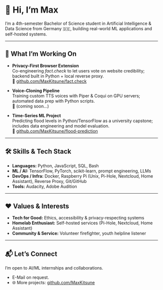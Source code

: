 # 👋 Hi, I’m Max

I’m a 4th-semester Bachelor of Science student in Artificial Intelligence & Data Science from Germany 🇩🇪, building real-world ML applications and self-hosted systems.  

---

## 🚀 What I’m Working On  
- **Privacy-First Browser Extension**  
  Co-engineering *fact.check* to let users vote on website credibility; backend built in Python + local reverse proxy.  
  🔗 [github.com/MaxKitsune/fact.check](https://github.com/MaxKitsune/fact.check)  

- **Voice-Cloning Pipeline**  
  Training custom TTS voices with Piper & Coqui on GPU servers; automated data prep with Python scripts.  
  📂 (coming soon…)  

- **Time-Series ML Project**  
  Predicting flood levels in Python/TensorFlow as a university capstone; includes data engineering and model evaluation.  
  🔗 [github.com/MaxKitsune/flood-prediction](https://github.com/MaxKitsune/flood-prediction)  

---

## 🛠️ Skills & Tech Stack  
- **Languages:** Python, JavaScript, SQL, Bash
- **ML / AI:** TensorFlow, PyTorch, scikit-learn, prompt engineering, LLMs  
- **DevOps / Infra:** Docker, Raspberry Pi (Unix, Pi-Hole, Nextcloud, Home Assistant), Reverse Proxy, Git/GitHub  
- **Tools:** Audacity, Adobe Audition

---

## ❤️ Values & Interests  
- **Tech for Good:** Ethics, accessibility & privacy-respecting systems
- **Homelab Enthusiast:** Self-hosted services (Pi-Hole, Nextcloud, Home Assistant)  
- **Community & Service:** Volunteer firefighter, youth helpline listener

---

## 📬 Let’s Connect  
I’m open to AI/ML internships and collaborations.
- E-Mail on request.
- 🌐 More projects: [github.com/MaxKitsune](https://github.com/MaxKitsune)  
